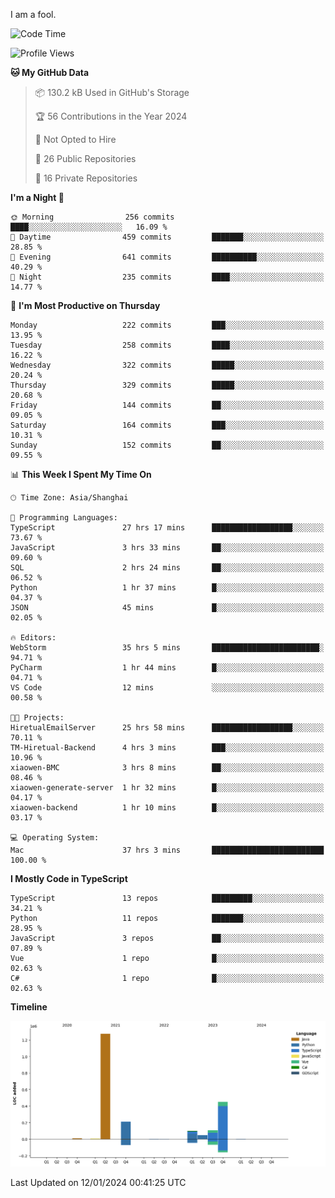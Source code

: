 I am a fool.

<!--START_SECTION:waka-->
![Code Time](http://img.shields.io/badge/Code%20Time-1%2C088%20hrs%2022%20mins-blue)

![Profile Views](http://img.shields.io/badge/Profile%20Views-0-blue)

**🐱 My GitHub Data** 

> 📦 130.2 kB Used in GitHub's Storage 
 > 
> 🏆 56 Contributions in the Year 2024
 > 
> 🚫 Not Opted to Hire
 > 
> 📜 26 Public Repositories 
 > 
> 🔑 16 Private Repositories 
 > 
**I'm a Night 🦉** 

```text
🌞 Morning                256 commits         ████░░░░░░░░░░░░░░░░░░░░░   16.09 % 
🌆 Daytime                459 commits         ███████░░░░░░░░░░░░░░░░░░   28.85 % 
🌃 Evening                641 commits         ██████████░░░░░░░░░░░░░░░   40.29 % 
🌙 Night                  235 commits         ████░░░░░░░░░░░░░░░░░░░░░   14.77 % 
```
📅 **I'm Most Productive on Thursday** 

```text
Monday                   222 commits         ███░░░░░░░░░░░░░░░░░░░░░░   13.95 % 
Tuesday                  258 commits         ████░░░░░░░░░░░░░░░░░░░░░   16.22 % 
Wednesday                322 commits         █████░░░░░░░░░░░░░░░░░░░░   20.24 % 
Thursday                 329 commits         █████░░░░░░░░░░░░░░░░░░░░   20.68 % 
Friday                   144 commits         ██░░░░░░░░░░░░░░░░░░░░░░░   09.05 % 
Saturday                 164 commits         ███░░░░░░░░░░░░░░░░░░░░░░   10.31 % 
Sunday                   152 commits         ██░░░░░░░░░░░░░░░░░░░░░░░   09.55 % 
```


📊 **This Week I Spent My Time On** 

```text
🕑︎ Time Zone: Asia/Shanghai

💬 Programming Languages: 
TypeScript               27 hrs 17 mins      ██████████████████░░░░░░░   73.67 % 
JavaScript               3 hrs 33 mins       ██░░░░░░░░░░░░░░░░░░░░░░░   09.60 % 
SQL                      2 hrs 24 mins       ██░░░░░░░░░░░░░░░░░░░░░░░   06.52 % 
Python                   1 hr 37 mins        █░░░░░░░░░░░░░░░░░░░░░░░░   04.37 % 
JSON                     45 mins             █░░░░░░░░░░░░░░░░░░░░░░░░   02.05 % 

🔥 Editors: 
WebStorm                 35 hrs 5 mins       ████████████████████████░   94.71 % 
PyCharm                  1 hr 44 mins        █░░░░░░░░░░░░░░░░░░░░░░░░   04.71 % 
VS Code                  12 mins             ░░░░░░░░░░░░░░░░░░░░░░░░░   00.58 % 

🐱‍💻 Projects: 
HiretualEmailServer      25 hrs 58 mins      ██████████████████░░░░░░░   70.11 % 
TM-Hiretual-Backend      4 hrs 3 mins        ███░░░░░░░░░░░░░░░░░░░░░░   10.96 % 
xiaowen-BMC              3 hrs 8 mins        ██░░░░░░░░░░░░░░░░░░░░░░░   08.46 % 
xiaowen-generate-server  1 hr 32 mins        █░░░░░░░░░░░░░░░░░░░░░░░░   04.17 % 
xiaowen-backend          1 hr 10 mins        █░░░░░░░░░░░░░░░░░░░░░░░░   03.17 % 

💻 Operating System: 
Mac                      37 hrs 3 mins       █████████████████████████   100.00 % 
```

**I Mostly Code in TypeScript** 

```text
TypeScript               13 repos            █████████░░░░░░░░░░░░░░░░   34.21 % 
Python                   11 repos            ███████░░░░░░░░░░░░░░░░░░   28.95 % 
JavaScript               3 repos             ██░░░░░░░░░░░░░░░░░░░░░░░   07.89 % 
Vue                      1 repo              █░░░░░░░░░░░░░░░░░░░░░░░░   02.63 % 
C#                       1 repo              █░░░░░░░░░░░░░░░░░░░░░░░░   02.63 % 
```



**Timeline**

![Lines of Code chart](https://raw.githubusercontent.com/VeejaLiu/VeejaLiu/master/assets/bar_graph.png)


 Last Updated on 12/01/2024 00:41:25 UTC
<!--END_SECTION:waka-->
